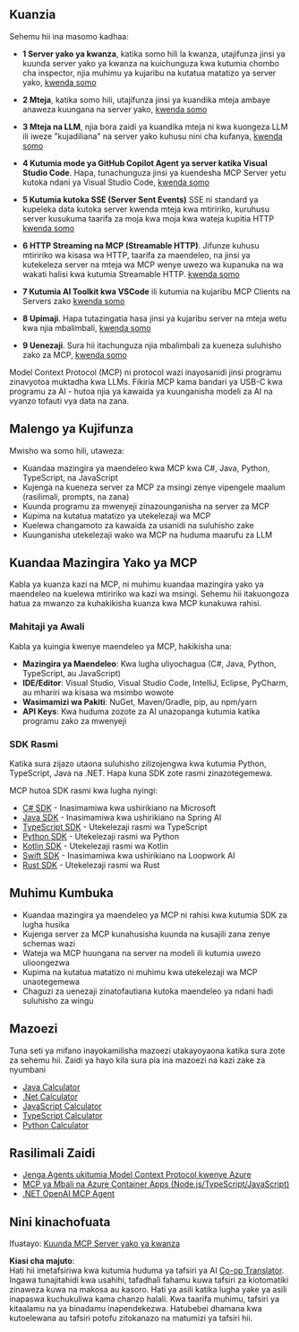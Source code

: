 <!--
CO_OP_TRANSLATOR_METADATA:
{
  "original_hash": "9191921de355cd9c8f46ebe21bdd52fd",
  "translation_date": "2025-06-13T00:44:02+00:00",
  "source_file": "03-GettingStarted/README.md",
  "language_code": "sw"
}
-->
## Kuanzia  

Sehemu hii ina masomo kadhaa:

- **1 Server yako ya kwanza**, katika somo hili la kwanza, utajifunza jinsi ya kuunda server yako ya kwanza na kuichunguza kwa kutumia chombo cha inspector, njia muhimu ya kujaribu na kutatua matatizo ya server yako, [kwenda somo](/03-GettingStarted/01-first-server/README.md)

- **2 Mteja**, katika somo hili, utajifunza jinsi ya kuandika mteja ambaye anaweza kuungana na server yako, [kwenda somo](/03-GettingStarted/02-client/README.md)

- **3 Mteja na LLM**, njia bora zaidi ya kuandika mteja ni kwa kuongeza LLM ili iweze "kujadiliana" na server yako kuhusu nini cha kufanya, [kwenda somo](/03-GettingStarted/03-llm-client/README.md)

- **4 Kutumia mode ya GitHub Copilot Agent ya server katika Visual Studio Code**. Hapa, tunachunguza jinsi ya kuendesha MCP Server yetu kutoka ndani ya Visual Studio Code, [kwenda somo](/03-GettingStarted/04-vscode/README.md)

- **5 Kutumia kutoka SSE (Server Sent Events)** SSE ni standard ya kupeleka data kutoka server kwenda mteja kwa mtiririko, kuruhusu server kusukuma taarifa za moja kwa moja kwa wateja kupitia HTTP [kwenda somo](/03-GettingStarted/05-sse-server/README.md)

- **6 HTTP Streaming na MCP (Streamable HTTP)**. Jifunze kuhusu mtiririko wa kisasa wa HTTP, taarifa za maendeleo, na jinsi ya kutekeleza server na mteja wa MCP wenye uwezo wa kupanuka na wa wakati halisi kwa kutumia Streamable HTTP. [kwenda somo](/03-GettingStarted/06-http-streaming/README.md)

- **7 Kutumia AI Toolkit kwa VSCode** ili kutumia na kujaribu MCP Clients na Servers zako [kwenda somo](/03-GettingStarted/07-aitk/README.md)

- **8 Upimaji**. Hapa tutazingatia hasa jinsi ya kujaribu server na mteja wetu kwa njia mbalimbali, [kwenda somo](/03-GettingStarted/08-testing/README.md)

- **9 Uenezaji**. Sura hii itachunguza njia mbalimbali za kueneza suluhisho zako za MCP, [kwenda somo](/03-GettingStarted/09-deployment/README.md)


Model Context Protocol (MCP) ni protocol wazi inayosanidi jinsi programu zinavyotoa muktadha kwa LLMs. Fikiria MCP kama bandari ya USB-C kwa programu za AI - hutoa njia ya kawaida ya kuunganisha modeli za AI na vyanzo tofauti vya data na zana.

## Malengo ya Kujifunza

Mwisho wa somo hili, utaweza:

- Kuandaa mazingira ya maendeleo kwa MCP kwa C#, Java, Python, TypeScript, na JavaScript
- Kujenga na kueneza server za MCP za msingi zenye vipengele maalum (rasilimali, prompts, na zana)
- Kuunda programu za mwenyeji zinazounganisha na server za MCP
- Kupima na kutatua matatizo ya utekelezaji wa MCP
- Kuelewa changamoto za kawaida za usanidi na suluhisho zake
- Kuunganisha utekelezaji wako wa MCP na huduma maarufu za LLM

## Kuandaa Mazingira Yako ya MCP

Kabla ya kuanza kazi na MCP, ni muhimu kuandaa mazingira yako ya maendeleo na kuelewa mtiririko wa kazi wa msingi. Sehemu hii itakuongoza hatua za mwanzo za kuhakikisha kuanza kwa MCP kunakuwa rahisi.

### Mahitaji ya Awali

Kabla ya kuingia kwenye maendeleo ya MCP, hakikisha una:

- **Mazingira ya Maendeleo**: Kwa lugha uliyochagua (C#, Java, Python, TypeScript, au JavaScript)
- **IDE/Editor**: Visual Studio, Visual Studio Code, IntelliJ, Eclipse, PyCharm, au mhariri wa kisasa wa msimbo wowote
- **Wasimamizi wa Pakiti**: NuGet, Maven/Gradle, pip, au npm/yarn
- **API Keys**: Kwa huduma zozote za AI unazopanga kutumia katika programu zako za mwenyeji


### SDK Rasmi

Katika sura zijazo utaona suluhisho zilizojengwa kwa kutumia Python, TypeScript, Java na .NET. Hapa kuna SDK zote rasmi zinazotegemewa.

MCP hutoa SDK rasmi kwa lugha nyingi:
- [C# SDK](https://github.com/modelcontextprotocol/csharp-sdk) - Inasimamiwa kwa ushirikiano na Microsoft
- [Java SDK](https://github.com/modelcontextprotocol/java-sdk) - Inasimamiwa kwa ushirikiano na Spring AI
- [TypeScript SDK](https://github.com/modelcontextprotocol/typescript-sdk) - Utekelezaji rasmi wa TypeScript
- [Python SDK](https://github.com/modelcontextprotocol/python-sdk) - Utekelezaji rasmi wa Python
- [Kotlin SDK](https://github.com/modelcontextprotocol/kotlin-sdk) - Utekelezaji rasmi wa Kotlin
- [Swift SDK](https://github.com/modelcontextprotocol/swift-sdk) - Inasimamiwa kwa ushirikiano na Loopwork AI
- [Rust SDK](https://github.com/modelcontextprotocol/rust-sdk) - Utekelezaji rasmi wa Rust

## Muhimu Kumbuka

- Kuandaa mazingira ya maendeleo ya MCP ni rahisi kwa kutumia SDK za lugha husika
- Kujenga server za MCP kunahusisha kuunda na kusajili zana zenye schemas wazi
- Wateja wa MCP huungana na server na modeli ili kutumia uwezo ulioongezwa
- Kupima na kutatua matatizo ni muhimu kwa utekelezaji wa MCP unaotegemewa
- Chaguzi za uenezaji zinatofautiana kutoka maendeleo ya ndani hadi suluhisho za wingu

## Mazoezi

Tuna seti ya mifano inayokamilisha mazoezi utakayoyaona katika sura zote za sehemu hii. Zaidi ya hayo kila sura pia ina mazoezi na kazi zake za nyumbani

- [Java Calculator](./samples/java/calculator/README.md)
- [.Net Calculator](../../../03-GettingStarted/samples/csharp)
- [JavaScript Calculator](./samples/javascript/README.md)
- [TypeScript Calculator](./samples/typescript/README.md)
- [Python Calculator](../../../03-GettingStarted/samples/python)

## Rasilimali Zaidi

- [Jenga Agents ukitumia Model Context Protocol kwenye Azure](https://learn.microsoft.com/azure/developer/ai/intro-agents-mcp)
- [MCP ya Mbali na Azure Container Apps (Node.js/TypeScript/JavaScript)](https://learn.microsoft.com/samples/azure-samples/mcp-container-ts/mcp-container-ts/)
- [.NET OpenAI MCP Agent](https://learn.microsoft.com/samples/azure-samples/openai-mcp-agent-dotnet/openai-mcp-agent-dotnet/)

## Nini kinachofuata

Ifuatayo: [Kuunda MCP Server yako ya kwanza](/03-GettingStarted/01-first-server/README.md)

**Kiasi cha majuto**:  
Hati hii imetafsiriwa kwa kutumia huduma ya tafsiri ya AI [Co-op Translator](https://github.com/Azure/co-op-translator). Ingawa tunajitahidi kwa usahihi, tafadhali fahamu kuwa tafsiri za kiotomatiki zinaweza kuwa na makosa au kasoro. Hati ya asili katika lugha yake ya asili inapaswa kuchukuliwa kama chanzo halali. Kwa taarifa muhimu, tafsiri ya kitaalamu na ya binadamu inapendekezwa. Hatubebei dhamana kwa kutoelewana au tafsiri potofu zitokanazo na matumizi ya tafsiri hii.